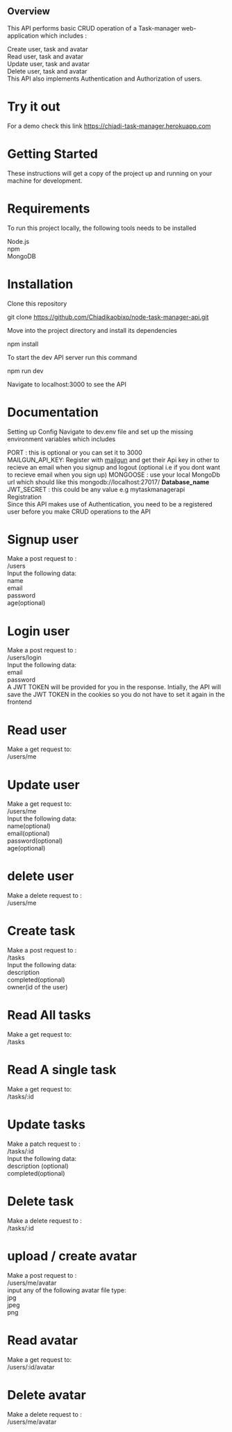 ## Overview
This API performs basic CRUD operation of a Task-manager web-application which includes :

Create user, task and avatar  
Read user, task and avatar  
Update user, task and avatar  
Delete user, task and avatar  
This API also implements Authentication and Authorization of users.  

# Try it out
For a demo check this link https://chiadi-task-manager.herokuapp.com

# Getting Started
These instructions will get a copy of the project up and running on your machine for development.

# Requirements
To run this project locally, the following tools needs to be installed

Node.js  
npm  
MongoDB  

# Installation
Clone this repository

git clone https://github.com/Chiadikaobixo/node-task-manager-api.git

Move into the project directory and install its dependencies

npm install

To start the dev API server run this command

npm run dev

Navigate to localhost:3000 to see the API

# Documentation
Setting up Config
Navigate to dev.env file and set up the missing environment variables which includes

PORT : this is optional or you can set it to 3000  
MAILGUN_API_KEY: Register with [mailgun](https://www.mailgun.com "mailgun") and get their Api key in other to recieve an email when you signup and logout (optional i.e if you dont want to recieve email when you sign up) 
MONGOOSE : use your local MongoDb url which should like this mongodb://localhost:27017/   **Database_name**
JWT_SECRET : this could be any value e.g mytaskmanagerapi  
Registration  
Since this API makes use of Authentication, you need to be a registered user before you make CRUD operations to the API  

# Signup user
Make a post request to :   
/users  
Input the following data:  
name  
email  
password  
age(optional)  


# Login user  
Make a post request to :  
/users/login  
Input the following data:  
email  
password  
A JWT TOKEN will be provided for you in the response. Intially, the API will save the JWT TOKEN in the cookies so you do not have to set it again in the frontend

# Read user
Make a get request to:  
/users/me  

# Update user
Make a get request to:  
/users/me  
Input the following data:  
name(optional)  
email(optional)  
password(optional)  
age(optional)  

# delete user
Make a delete request to :  
/users/me  


# Create task
Make a post request to :  
/tasks  
Input the following data:  
description  
completed(optional)  
owner(id of the user)  

# Read All tasks
Make a get request to:  
/tasks  

# Read A single task  
Make a get request to:  
/tasks/:id  

# Update tasks  
Make a patch request to :  
/tasks/:id  
Input the following data:  
description (optional)  
completed(optional)  

# Delete task
Make a delete request to :  
/tasks/:id  

# upload / create avatar
Make a post request to :  
/users/me/avatar  
input any of the following avatar file type:  
jpg  
jpeg  
png   

# Read avatar  
Make a get request to:  
/users/:id/avatar  

# Delete avatar  
Make a delete request to :  
/users/me/avatar  